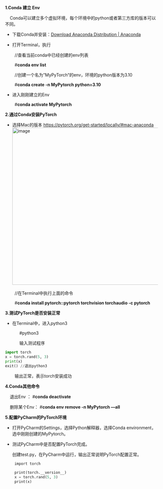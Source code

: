 **1.Conda 建立 Env**

    Conda可以建立多个虚拟环境，每个环境中的python或者第三方库的版本可以不同。

- 下载Conda并安装：[Download Anaconda Distribution | Anaconda](https://www.anaconda.com/download)  

- 打开Terminal，执行

        //查看当前conda中已经创建的env列表

        #**conda env list**

        //创建一个名为”MyPyTorch“的env，环境的python版本为3.10

        #**conda create -n MyPytorch python=3.10**

- 进入刚刚建立的Env

        #**conda activate MyPytorch**

**2.通过Conda安装PyTorch**

- 选择Mac的版本 https://pytorch.org/get-started/locally/#mac-anaconda
      <img width="516" alt="image" src="https://github.com/MaxGYX/Road2Next/assets/158791943/b94c56e1-4229-4b1f-afc4-e75ac0092f45">

        //在Terminal中执行上面的命令

        #**conda install pytorch::pytorch torchvision torchaudio -c pytorch**

**3.测试PyTorch是否安装正常**

- 在Terminal中，进入python3

            #python3

            输入测试程序

```python
import torch
x = torch.rand(5, 3)
print(x)
exit() //退出python3
```

        输出正常，表示torch安装成功

**4.Conda其他命令**

    退出Env ： #**conda deactivate**

    删除某个Env： #**conda env remove -n MyPytorch —all**

**5.配置PyCharm的PyTorch环境**

- 打开PyCharm的Settings，选择Python解释器，选择Conda environment，选中刚刚创建的MyPytorch。

- 测试PyCharm中是否配置PyTorch完成。
  
  创建test.py，在PyCharm中运行，输出正常说明PyTorch配置正常。
  
  ```python
   import torch
   
   print(torch.__version__)
   x = torch.rand(5, 3)
   print(x)
  ```

       
